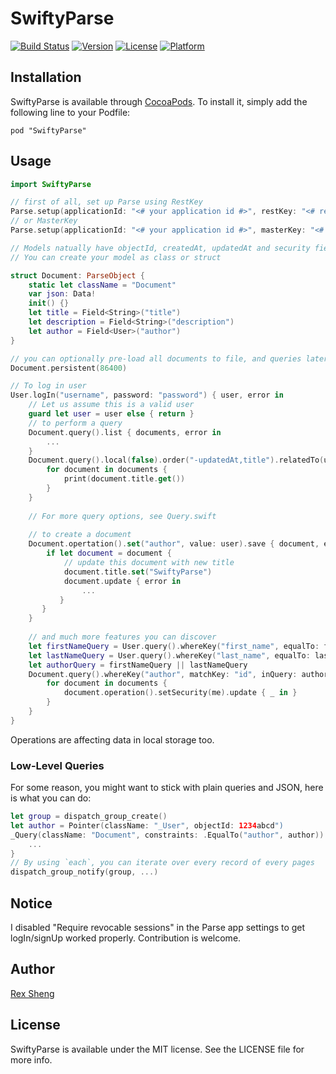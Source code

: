 # SwiftyParse

[![Build Status](https://travis-ci.org/greycats/Parse.swift.svg?branch=master)](https://travis-ci.org/greycats/Parse.swift)
[![Version](https://img.shields.io/cocoapods/v/SwiftyParse.svg?style=flat)](http://cocoadocs.org/docsets/SwiftyParse)
[![License](https://img.shields.io/cocoapods/l/SwiftyParse.svg?style=flat)](http://cocoadocs.org/docsets/SwiftyParse)
[![Platform](https://img.shields.io/cocoapods/p/SwiftyParse.svg?style=flat)](http://cocoadocs.org/docsets/SwiftyParse)

## Installation

SwiftyParse is available through [CocoaPods](http://cocoapods.org). To install
it, simply add the following line to your Podfile:

    pod "SwiftyParse"


## Usage

```swift
import SwiftyParse

// first of all, set up Parse using RestKey
Parse.setup(applicationId: "<# your application id #>", restKey: "<# rest key #>")
// or MasterKey
Parse.setup(applicationId: "<# your application id #>", masterKey: "<# master key #>")

// Models natually have objectId, createdAt, updatedAt and security fields. And File, User, Installation, Push models are already defined for you.
// You can create your model as class or struct

struct Document: ParseObject {
	static let className = "Document"
	var json: Data!
	init() {}
	let title = Field<String>("title")
	let description = Field<String>("description")
	let author = Field<User>("author")
}

// you can optionally pre-load all documents to file, and queries later on will be performed locally as much as possible, updates and creations will also affect this local storage.
Document.persistent(86400)

// To log in user
User.logIn("username", password: "password") { user, error in
	// Let us assume this is a valid user
	guard let user = user else { return }
	// to perform a query
	Document.query().list { documents, error in
	    ...
	}
	Document.query().local(false).order("-updatedAt,title").relatedTo(user, key: "master_piece").list { documents, error in
	    for document in documents {
	        print(document.title.get())
	    }
	}
	
	// For more query options, see Query.swift
	
	// to create a document
	Document.opertation().set("author", value: user).save { document, error in 
		if let document = document {
			// update this document with new title
			document.title.set("SwiftyParse")
			document.update { error in
	            ...
	       }
	   }
	}
	
	// and much more features you can discover
	let firstNameQuery = User.query().whereKey("first_name", equalTo: firstName).whereKey("birth", greaterThan: birth)
	let lastNameQuery = User.query().whereKey("last_name", equalTo: lastName).whereKey("birth", greaterThan: birth)
	let authorQuery = firstNameQuery || lastNameQuery
	Document.query().whereKey("author", matchKey: "id", inQuery: authorQuery).list { documents, error in
	    for document in documents {
	        document.operation().setSecurity(me).update { _ in }
	    }
	}
}

```
Operations are affecting data in local storage too.

### Low-Level Queries

For some reason, you might want to stick with plain queries and JSON, here is what you can do:

```swift
let group = dispatch_group_create()
let author = Pointer(className: "_User", objectId: 1234abcd")
_Query(className: "Document", constraints: .EqualTo("author", author)).each(group) { json in
	...
}
// By using `each`, you can iterate over every record of every pages
dispatch_group_notify(group, ...)

```

## Notice

I disabled "Require revocable sessions" in the Parse app settings to get logIn/signUp worked properly. Contribution is welcome.

## Author

[Rex Sheng](http://github.com/b051)

## License

SwiftyParse is available under the MIT license. See the LICENSE file for more info.

